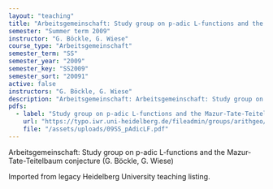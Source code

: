```yaml
---
layout: "teaching"
title: "Arbeitsgemeinschaft: Study group on p-adic L-functions and the Mazur-Tate-Teitelbaum conjecture"
semester: "Summer term 2009"
instructor: "G. Böckle, G. Wiese"
course_type: "Arbeitsgemeinschaft"
semester_term: "SS"
semester_year: "2009"
semester_key: "SS2009"
semester_sort: "20091"
active: false
instructors: "G. Böckle, G. Wiese"
description: "Arbeitsgemeinschaft: Arbeitsgemeinschaft: Study group on p-adic L-functions and the Mazur-Tate-Teitelbaum conjecture"
pdfs:
  - label: "Study group on p-adic L-functions and the Mazur-Tate-Teitelbaum conjecture"
    url: "https://typo.iwr.uni-heidelberg.de/fileadmin/groups/arithgeo/templates/data/Hauptseminare/09SS_pAdicLF.pdf"
    file: "/assets/uploads/09SS_pAdicLF.pdf"
---
```


Arbeitsgemeinschaft: Study group on p-adic L-functions and the Mazur-Tate-Teitelbaum conjecture (G. Böckle, G. Wiese)

Imported from legacy Heidelberg University teaching listing.